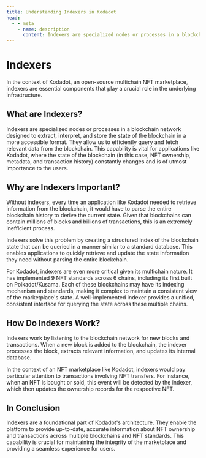 ```yaml
---
title: Understanding Indexers in Kodadot
head:
  - - meta
    - name: description
      content: Indexers are specialized nodes or processes in a blockchain network designed to extract, interpret, and store the state of the blockchain in a more accessible format. Learn about the importance of indexers in Kodadot, an open-source multichain NFT marketplace, and how they enable the platform to provide up-to-date, accurate information about NFT ownership and transactions across multiple blockchains and NFT standards.
---
```


# Indexers

In the context of Kodadot, an open-source multichain NFT marketplace, indexers are essential components that play a crucial role in the underlying infrastructure.

## What are Indexers?

Indexers are specialized nodes or processes in a blockchain network designed to extract, interpret, and store the state of the blockchain in a more accessible format. They allow us to efficiently query and fetch relevant data from the blockchain. This capability is vital for applications like Kodadot, where the state of the blockchain (in this case, NFT ownership, metadata, and transaction history) constantly changes and is of utmost importance to the users.

## Why are Indexers Important?

Without indexers, every time an application like Kodadot needed to retrieve information from the blockchain, it would have to parse the entire blockchain history to derive the current state. Given that blockchains can contain millions of blocks and billions of transactions, this is an extremely inefficient process.

Indexers solve this problem by creating a structured index of the blockchain state that can be queried in a manner similar to a standard database. This enables applications to quickly retrieve and update the state information they need without parsing the entire blockchain.

For Kodadot, indexers are even more critical given its multichain nature. It has implemented 9 NFT standards across 6 chains, including its first built on Polkadot/Kusama. Each of these blockchains may have its indexing mechanism and standards, making it complex to maintain a consistent view of the marketplace's state. A well-implemented indexer provides a unified, consistent interface for querying the state across these multiple chains.

## How Do Indexers Work?

Indexers work by listening to the blockchain network for new blocks and transactions. When a new block is added to the blockchain, the indexer processes the block, extracts relevant information, and updates its internal database.

In the context of an NFT marketplace like Kodadot, indexers would pay particular attention to transactions involving NFT transfers. For instance, when an NFT is bought or sold, this event will be detected by the indexer, which then updates the ownership records for the respective NFT.

## In Conclusion

Indexers are a foundational part of Kodadot's architecture. They enable the platform to provide up-to-date, accurate information about NFT ownership and transactions across multiple blockchains and NFT standards. This capability is crucial for maintaining the integrity of the marketplace and providing a seamless experience for users.